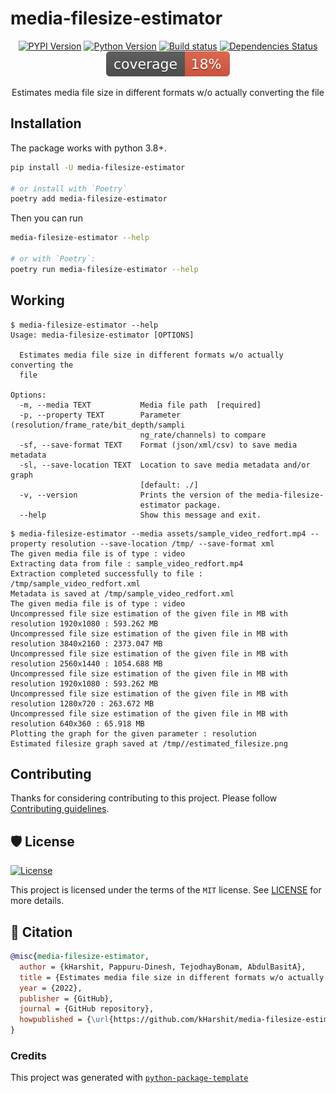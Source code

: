 # media-filesize-estimator

<div align="center">

[![PYPI Version](https://img.shields.io/pypi/v/media-filesize-estimator.svg)](https://pypi.org/project/media-filesize-estimator/)
[![Python Version](https://img.shields.io/pypi/pyversions/media-filesize-estimator.svg)](https://pypi.org/project/media-filesize-estimator/)
[![Build status](https://github.com/kHarshit/media-filesize-estimator/workflows/build/badge.svg?branch=main&event=push)](https://github.com/kHarshit/media-filesize-estimator/actions?query=workflow%3Abuild)
[![Dependencies Status](https://img.shields.io/badge/dependencies-up%20to%20date-brightgreen.svg)](https://github.com/kHarshit/media-filesize-estimator/pulls?utf8=%E2%9C%93&q=is%3Apr%20author%3Aapp%2Fdependabot)
![Coverage Report](assets/images/coverage.svg)

Estimates media file size in different formats w/o actually converting the file

</div>


## Installation

The package works with python 3.8+.

```bash
pip install -U media-filesize-estimator

# or install with `Poetry`
poetry add media-filesize-estimator
```

Then you can run

```bash
media-filesize-estimator --help

# or with `Poetry`:
poetry run media-filesize-estimator --help
```

## Working

```
$ media-filesize-estimator --help
Usage: media-filesize-estimator [OPTIONS]

  Estimates media file size in different formats w/o actually converting the
  file

Options:
  -m, --media TEXT           Media file path  [required]
  -p, --property TEXT        Parameter (resolution/frame_rate/bit_depth/sampli
                             ng_rate/channels) to compare
  -sf, --save-format TEXT    Format (json/xml/csv) to save media metadata
  -sl, --save-location TEXT  Location to save media metadata and/or graph
                             [default: ./]
  -v, --version              Prints the version of the media-filesize-
                             estimator package.
  --help                     Show this message and exit.
```

```
$ media-filesize-estimator --media assets/sample_video_redfort.mp4 --property resolution --save-location /tmp/ --save-format xml
The given media file is of type : video
Extracting data from file : sample_video_redfort.mp4
Extraction completed successfully to file : /tmp/sample_video_redfort.xml
Metadata is saved at /tmp/sample_video_redfort.xml
The given media file is of type : video
Uncompressed file size estimation of the given file in MB with resolution 1920x1080 : 593.262 MB
Uncompressed file size estimation of the given file in MB with resolution 3840x2160 : 2373.047 MB
Uncompressed file size estimation of the given file in MB with resolution 2560x1440 : 1054.688 MB
Uncompressed file size estimation of the given file in MB with resolution 1920x1080 : 593.262 MB
Uncompressed file size estimation of the given file in MB with resolution 1280x720 : 263.672 MB
Uncompressed file size estimation of the given file in MB with resolution 640x360 : 65.918 MB
Plotting the graph for the given parameter : resolution
Estimated filesize graph saved at /tmp//estimated_filesize.png
```

## Contributing

Thanks for considering contributing to this project. Please follow [Contributing guidelines](https://github.com/kHarshit/media-filesize-estimator/blob/main/CONTRIBUTING.md).

## 🛡 License

[![License](https://img.shields.io/github/license/kHarshit/media-filesize-estimator)](https://github.com/kHarshit/media-filesize-estimator/blob/main/LICENSE)

This project is licensed under the terms of the `MIT` license. See [LICENSE](https://github.com/kHarshit/media-filesize-estimator/blob/main/LICENSE) for more details.

## 📃 Citation

```bibtex
@misc{media-filesize-estimator,
  author = {kHarshit, Pappuru-Dinesh, TejodhayBonam, AbdulBasitA},
  title = {Estimates media file size in different formats w/o actually converting the file},
  year = {2022},
  publisher = {GitHub},
  journal = {GitHub repository},
  howpublished = {\url{https://github.com/kHarshit/media-filesize-estimator}}
}
```

### Credits 

This project was generated with [`python-package-template`](https://github.com/TezRomacH/python-package-template)
